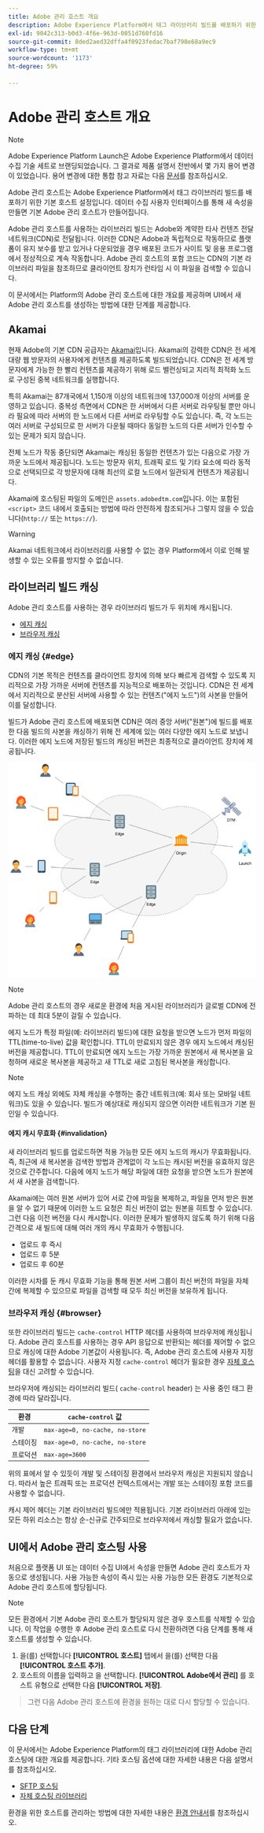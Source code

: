 ```yaml
---
title: Adobe 관리 호스트 개요
description: Adobe Experience Platform에서 태그 라이브러리 빌드를 배포하기 위한 기본 호스팅 옵션에 대해 알아봅니다.
exl-id: 9042c313-b0d3-4f6e-963d-0051d760fd16
source-git-commit: 8ded2aed32dffa4f0923fedac7baf798e68a9ec9
workflow-type: tm+mt
source-wordcount: '1173'
ht-degree: 59%

---
```


# Adobe 관리 호스트 개요

>[!NOTE]
>
>Adobe Experience Platform Launch은 Adobe Experience Platform에서 데이터 수집 기술 세트로 브랜딩되었습니다. 그 결과로 제품 설명서 전반에서 몇 가지 용어 변경이 있었습니다. 용어 변경에 대한 통합 참고 자료는 다음 [문서](../../../term-updates.md)를 참조하십시오.

Adobe 관리 호스트는 Adobe Experience Platform에서 태그 라이브러리 빌드를 배포하기 위한 기본 호스트 설정입니다. 데이터 수집 사용자 인터페이스를 통해 새 속성을 만들면 기본 Adobe 관리 호스트가 만들어집니다.

Adobe 관리 호스트를 사용하는 라이브러리 빌드는 Adobe와 계약한 타사 컨텐츠 전달 네트워크(CDN)로 전달됩니다. 이러한 CDN은 Adobe과 독립적으로 작동하므로 플랫폼이 유지 보수를 받고 있거나 다운되었을 경우 배포된 코드가 사이트 및 응용 프로그램에서 정상적으로 계속 작동합니다. Adobe 관리 호스트의 포함 코드는 CDN의 기본 라이브러리 파일을 참조하므로 클라이언트 장치가 런타임 시 이 파일을 검색할 수 있습니다.

이 문서에서는 Platform의 Adobe 관리 호스트에 대한 개요를 제공하며 UI에서 새 Adobe 관리 호스트를 생성하는 방법에 대한 단계를 제공합니다.

## Akamai

현재 Adobe의 기본 CDN 공급자는 [Akamai](https://www.akamai.com/kr/ko/)입니다. Akamai의 강력한 CDN은 전 세계 대량 웹 방문자의 사용자에게 컨텐츠를 제공하도록 빌드되었습니다. CDN은 전 세계 방문자에게 가능한 한 빨리 컨텐츠를 제공하기 위해 로드 밸런싱되고 지리적 최적화 노드로 구성된 중복 네트워크를 실행합니다.

특히 Akamai는 87개국에서 1,150개 이상의 네트워크에 137,000개 이상의 서버를 운영하고 있습니다. 중복성 측면에서 CDN은 한 서버에서 다른 서버로 라우팅될 뿐만 아니라 필요에 따라 서버의 한 노드에서 다른 서버로 라우팅할 수도 있습니다. 즉, 각 노드는 여러 서버로 구성되므로 한 서버가 다운될 때마다 동일한 노드의 다른 서버가 인수할 수 있는 문제가 되지 않습니다.

전체 노드가 작동 중단되면 Akamai는 캐싱된 동일한 컨텐츠가 있는 다음으로 가장 가까운 노드에서 제공됩니다. 노드는 방문자 위치, 트래픽 로드 및 기타 요소에 따라 동적으로 선택되므로 각 방문자에 대해 최선의 로컬 노드에서 일관되게 컨텐츠가 제공됩니다.

Akamai에 호스팅된 파일의 도메인은 `assets.adobedtm.com`입니다. 이는 포함된 `<script>` 코드 내에서 호출되는 방법에 따라 안전하게 참조되거나 그렇지 않을 수 있습니다(`http://` 또는 `https://`).

>[!WARNING]
>
>Akamai 네트워크에서 라이브러리를 사용할 수 없는 경우 Platform에서 이로 인해 발생할 수 있는 오류를 방지할 수 없습니다.

## 라이브러리 빌드 캐싱

Adobe 관리 호스트를 사용하는 경우 라이브러리 빌드가 두 위치에 캐시됩니다.

* [에지 캐싱](#edge)
* [브라우저 캐싱](#browser)

### 에지 캐싱 {#edge}

CDN의 기본 목적은 컨텐츠를 클라이언트 장치에 의해 보다 빠르게 검색할 수 있도록 지리적으로 가장 가까운 서버에 컨텐츠를 지능적으로 배포하는 것입니다. CDN은 전 세계에서 지리적으로 분산된 서버에 사용할 수 있는 컨텐츠(&quot;에지 노드&quot;)의 사본을 만들어 이를 달성합니다.

빌드가 Adobe 관리 호스트에 배포되면 CDN은 여러 중앙 서버(&quot;원본&quot;)에 빌드를 배포한 다음 빌드의 사본을 캐싱하기 위해 전 세계에 있는 여러 다양한 에지 노드로 보냅니다. 이러한 에지 노드에 저장된 빌드의 캐싱된 버전은 최종적으로 클라이언트 장치에 제공됩니다.

![](../images/cdn-diagram.png)

>[!NOTE]
>
>Adobe 관리 호스트의 경우 새로운 환경에 처음 게시된 라이브러리가 글로벌 CDN에 전파하는 데 최대 5분이 걸릴 수 있습니다.

에지 노드가 특정 파일(예: 라이브러리 빌드)에 대한 요청을 받으면 노드가 먼저 파일의 TTL(time-to-live) 값을 확인합니다. TTL이 만료되지 않은 경우 에지 노드에서 캐싱된 버전을 제공합니다. TTL이 만료되면 에지 노드는 가장 가까운 원본에서 새 복사본을 요청하며 새로운 복사본을 제공하고 새 TTL로 새로 고침된 복사본을 캐싱합니다.

>[!NOTE]
>
>에지 노드 캐싱 외에도 자체 캐싱을 수행하는 중간 네트워크(예: 회사 또는 모바일 네트워크)도 있을 수 있습니다. 빌드가 예상대로 캐싱되지 않으면 이러한 네트워크가 기본 원인일 수 있습니다.

#### 에지 캐시 무효화 {#invalidation}

새 라이브러리 빌드를 업로드하면 적용 가능한 모든 에지 노드의 캐시가 무효화됩니다. 즉, 최근에 새 복사본을 검색한 방법과 관계없이 각 노드는 캐시된 버전을 유효하지 않은 것으로 간주합니다. 다음에 에지 노드가 해당 파일에 대한 요청을 받으면 노드가 원본에서 새 사본을 검색합니다.

Akamai에는 여러 원본 서버가 있어 서로 간에 파일을 복제하고, 파일을 먼저 받은 원본을 알 수 없기 때문에 이러한 노드 요청은 최신 버전이 없는 원본을 히트할 수 있습니다. 그런 다음 이전 버전을 다시 캐시합니다. 이러한 문제가 발생하지 않도록 하기 위해 다음 간격으로 새 빌드에 대해 여러 개의 캐시 무효화가 수행됩니다.

* 업로드 후 즉시
* 업로드 후 5분
* 업로드 후 60분

이러한 시차를 둔 캐시 무효화 기능을 통해 원본 서버 그룹이 최신 버전의 파일을 자체 간에 복제할 수 있으므로 파일을 검색할 때 모두 최신 버전을 보유하게 됩니다.

### 브라우저 캐싱 {#browser}

또한 라이브러리 빌드는 `cache-control` HTTP 헤더를 사용하여 브라우저에 캐싱됩니다. Adobe 관리 호스트를 사용하는 경우 API 응답으로 반환되는 헤더를 제어할 수 없으므로 캐싱에 대한 Adobe 기본값이 사용됩니다. 즉, Adobe 관리 호스트에 사용자 지정 헤더를 활용할 수 없습니다. 사용자 지정 `cache-control` 헤더가 필요한 경우 [자체 호스팅](self-hosting-libraries.md)을 대신 고려할 수 있습니다.

브라우저에 캐싱되는 라이브러리 빌드( `cache-control` header) 는 사용 중인 태그 환경에 따라 달라집니다.

| 환경 | `cache-control` 값 |
| --- | --- |
| 개발 | `max-age=0, no-cache, no-store` |
| 스테이징 | `max-age=0, no-cache, no-store` |
| 프로덕션 | `max-age=3600` |

위의 표에서 알 수 있듯이 개발 및 스테이징 환경에서 브라우저 캐싱은 지원되지 않습니다. 따라서 높은 트래픽 또는 프로덕션 컨텍스트에서는 개발 또는 스테이징 포함 코드를 사용할 수 없습니다.

캐시 제어 헤더는 기본 라이브러리 빌드에만 적용됩니다. 기본 라이브러리 아래에 있는 모든 하위 리소스는 항상 순-신규로 간주되므로 브라우저에서 캐싱할 필요가 없습니다.

##  UI에서 Adobe 관리 호스팅 사용

처음으로 플랫폼 UI 또는 데이터 수집 UI에서 속성을 만들면 Adobe 관리 호스트가 자동으로 생성됩니다. 사용 가능한 속성이 즉시 있는 사용 가능한 모든 환경도 기본적으로 Adobe 관리 호스트에 할당됩니다.

>[!NOTE]
>
>모든 환경에서 기본 Adobe 관리 호스트가 할당되지 않은 경우 호스트를 삭제할 수 있습니다. 이 작업을 수행한 후 Adobe 관리 호스트로 다시 전환하려면 다음 단계를 통해 새 호스트를 생성할 수 있습니다.
>
>1. 을(를) 선택합니다 **[!UICONTROL 호스트]** 탭에서 을(를) 선택한 다음 **[!UICONTROL 호스트 추가]**.
>1. 호스트의 이름을 입력하고 을 선택합니다. **[!UICONTROL Adobe에서 관리]** 를 호스트 유형으로 선택한 다음 **[!UICONTROL 저장]**.

>
>그런 다음 Adobe 관리 호스트에 환경을 원하는 대로 다시 할당할 수 있습니다.

## 다음 단계

이 문서에서는 Adobe Experience Platform의 태그 라이브러리에 대한 Adobe 관리 호스팅에 대한 개요를 제공합니다. 기타 호스팅 옵션에 대한 자세한 내용은 다음 설명서를 참조하십시오.

* [SFTP 호스팅](./sftp-host.md)
* [자체 호스팅 라이브러리](./self-hosting-libraries.md)

환경을 위한 호스트를 관리하는 방법에 대한 자세한 내용은 [환경 안내서](../environments.md)를 참조하십시오.
